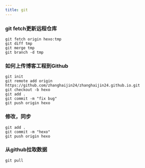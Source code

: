 ```yaml
---
title: git
---
```


### git fetch更新远程仓库
```
git fetch origin hexo:tmp
git diff tmp
git merge tmp
git branch -d tmp
```
### 如何上传博客工程到Github
```
git init 
git remote add origin https://github.com/zhanghaijin24/zhanghaijin24.github.io.git 
git checkout -b hexo 
git add . 
git commit -m "fix bug"
git push origin hexo 
```
### 修改，同步
```
git add .
git commit -m "hexo"
git push origin hexo
```

### 从github拉取数据
```
git pull
```
